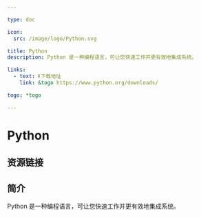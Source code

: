 ```yaml
---

type: doc

icon:
  src: /image/logo/Python.svg

title: Python
description: Python 是一种编程语言，可让您快速工作并更有效地集成系统。

links:
  - text: ⏬下载地址
    link: &togo https://www.python.org/downloads/

togo: *togo

---
```


<ShowLogo />

# Python

<ShowBreadcrumb />

## 资源链接

<ShowLinks />

## 简介

Python 是一种编程语言，可让您快速工作并更有效地集成系统。